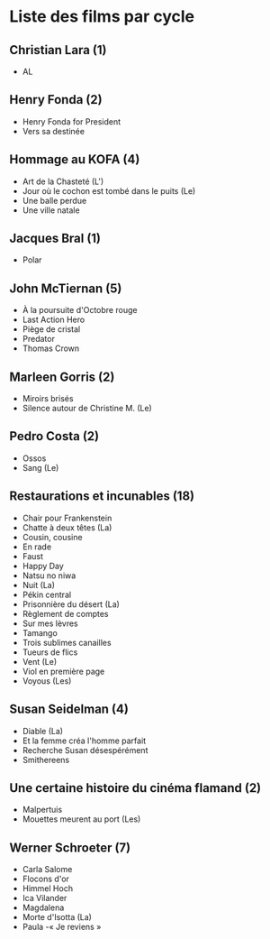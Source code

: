 # Liste des films par cycle

## Christian Lara (1)

  * AL

## Henry Fonda (2)

  * Henry Fonda for President  
  * Vers sa destinée

## Hommage au KOFA (4)

  * Art de la Chasteté (L')  
  * Jour où le cochon est tombé dans le puits (Le)  
  * Une balle perdue  
  * Une ville natale

## Jacques Bral (1)

  * Polar

## John McTiernan (5)

  * À la poursuite d'Octobre rouge  
  * Last Action Hero  
  * Piège de cristal  
  * Predator  
  * Thomas Crown

## Marleen Gorris (2)

  * Miroirs brisés  
  * Silence autour de Christine M. (Le)

## Pedro Costa (2)

  * Ossos  
  * Sang (Le)

## Restaurations et incunables (18)

  * Chair pour Frankenstein  
  * Chatte à deux têtes (La)  
  * Cousin, cousine  
  * En rade  
  * Faust  
  * Happy Day  
  * Natsu no niwa  
  * Nuit (La)  
  * Pékin central  
  * Prisonnière du désert (La)  
  * Règlement de comptes  
  * Sur mes lèvres  
  * Tamango  
  * Trois sublimes canailles  
  * Tueurs de flics  
  * Vent (Le)  
  * Viol en première page  
  * Voyous (Les)

## Susan Seidelman (4)

  * Diable (La)  
  * Et la femme créa l'homme parfait  
  * Recherche Susan désespérément  
  * Smithereens

## Une certaine histoire du cinéma flamand (2)

  * Malpertuis  
  * Mouettes meurent au port (Les)

## Werner Schroeter (7)

  * Carla Salome  
  * Flocons d'or  
  * Himmel Hoch  
  * Ica Vilander  
  * Magdalena  
  * Morte d'Isotta (La)  
  * Paula -« Je reviens »  
